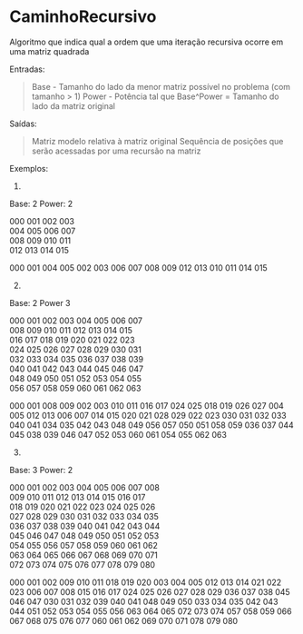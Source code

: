 # CaminhoRecursivo
Algoritmo que indica qual a ordem que uma iteração recursiva ocorre em uma matriz quadrada

Entradas: 
 > Base - Tamanho do lado da menor matriz possível no problema (com tamanho > 1)
 > Power - Potência tal que Base^Power = Tamanho do lado da matriz original
 
Saídas:

 > Matriz modelo relativa à matriz original
 > Sequência de posições que serão acessadas por uma recursão na matriz
 
Exemplos:

 1)

   Base: 2
   Power: 2

   000 001 002 003 <br>
   004 005 006 007 <br>
   008 009 010 011 <br>
   012 013 014 015 <br>

   000 001 004 005 002 003 006 007 008 009 012 013 010 011 014 015
   
 2)
 
  Base: 2
  Power 3
  
  000 001 002 003 004 005 006 007 <br>
  008 009 010 011 012 013 014 015 <br>
  016 017 018 019 020 021 022 023 <br>
  024 025 026 027 028 029 030 031 <br>
  032 033 034 035 036 037 038 039 <br>
  040 041 042 043 044 045 046 047 <br>
  048 049 050 051 052 053 054 055 <br>
  056 057 058 059 060 061 062 063 <br>
  
  000 001 008 009 002 003 010 011 016 017 024 025 018 019 026 027 004 005 012 013 006 007 014 015 020 021 028 029 022 023 030 031 032 033 040 041 034 035 042 043 048 049 056 057 050 051 058 059 036 037 044 045 038 039 046 047 052 053 060 061 054 055 062 063
 
 3)
 
  Base: 3
  Power: 2
  
  000 001 002 003 004 005 006 007 008 <br>
  009 010 011 012 013 014 015 016 017 <br>
  018 019 020 021 022 023 024 025 026 <br>
  027 028 029 030 031 032 033 034 035 <br>
  036 037 038 039 040 041 042 043 044 <br>
  045 046 047 048 049 050 051 052 053 <br>
  054 055 056 057 058 059 060 061 062 <br>
  063 064 065 066 067 068 069 070 071 <br>
  072 073 074 075 076 077 078 079 080 <br>
  
  000 001 002 009 010 011 018 019 020 003 004 005 012 013 014 021 022 023 006 007 008 015 016 017 024 025 026 027 028 029 036 037 038 045 046 047 030 031 032 039 040 041 048 049 050 033 034 035 042 043 044 051 052 053 054 055 056 063 064 065 072 073 074 057 058 059 066 067 068 075 076 077 060 061 062 069 070 071 078 079 080
